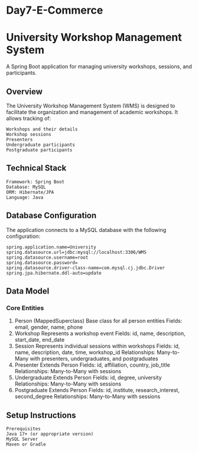 # Day7-E-Commerce

# University Workshop Management System
A Spring Boot application for managing university workshops, sessions, and participants.

## Overview
The University Workshop Management System (WMS) is designed to facilitate the organization and management of academic workshops. It allows tracking of:

    Workshops and their details
    Workshop sessions
    Presenters
    Undergraduate participants
    Postgraduate participants

## Technical Stack
    Framework: Spring Boot
    Database: MySQL
    ORM: Hibernate/JPA
    Language: Java

## Database Configuration
The application connects to a MySQL database with the following configuration:

    spring.application.name=University
    spring.datasource.url=jdbc:mysql://localhost:3306/WMS
    spring.datasource.username=root
    spring.datasource.password=
    spring.datasource.driver-class-name=com.mysql.cj.jdbc.Driver
    spring.jpa.hibernate.ddl-auto=update

## Data Model
### Core Entities
1. Person (MappedSuperclass)
      Base class for all person entities
      Fields: email, gender, name, phone
2. Workshop
    Represents a workshop event
    Fields: id, name, description, start_date, end_date
3. Session
    Represents individual sessions within workshops
    Fields: id, name, description, date, time, workshop_id
    Relationships: Many-to-Many with presenters, undergraduates, and postgraduates
4. Presenter
    Extends Person
    Fields: id, affiliation, country, job_title
    Relationships: Many-to-Many with sessions
5. Undergraduate
    Extends Person
    Fields: id, degree, university
    Relationships: Many-to-Many with sessions
6. Postgraduate
    Extends Person
    Fields: id, institute, research_interest, second_degree
    Relationships: Many-to-Many with sessions

## Setup Instructions
    Prerequisites
    Java 17+ (or appropriate version)
    MySQL Server
    Maven or Gradle
